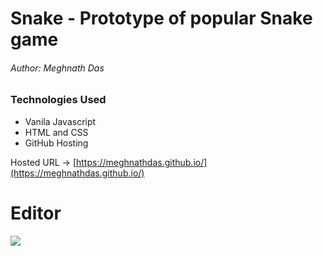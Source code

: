 # Snake - Prototype of popular Snake game
###### Author: Meghnath Das

### Technologies Used
- Vanila Javascript 
- HTML and CSS 
- GitHub Hosting

Hosted URL -> [https://meghnathdas.github.io/](https://meghnathdas.github.io/)

# Editor

![](https://meghnathdas.github.io/public/images/MD_Logo_138X138.png)
